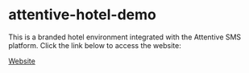 # attentive-hotel-demo
This is a branded hotel environment integrated with the Attentive SMS platform. Click the link below to access the website:

[Website](index.html)
